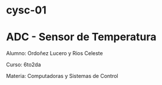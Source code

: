 # cysc-01
# ADC - Sensor de Temperatura


Alumno: Ordoñez Lucero y Rios Celeste

Curso: 6to2da

Materia: Computadoras y Sistemas de Control


